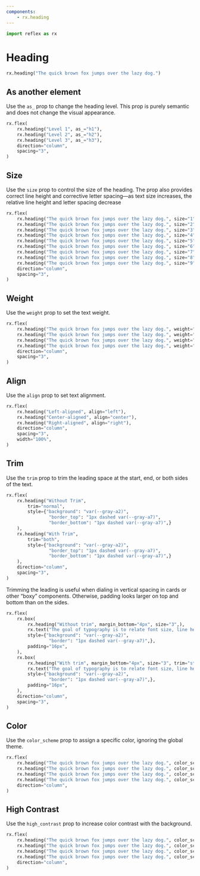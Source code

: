 ```yaml
---
components:
    - rx.heading
---
```


```python exec
import reflex as rx
```

# Heading

```python demo
rx.heading("The quick brown fox jumps over the lazy dog.")
```

## As another element

Use the `as_` prop to change the heading level. This prop is purely semantic and does not change the visual appearance.

```python demo
rx.flex(
    rx.heading("Level 1", as_="h1"),
    rx.heading("Level 2", as_="h2"),
    rx.heading("Level 3", as_="h3"),
    direction="column",
    spacing="3",
)             
```

## Size

Use the `size` prop to control the size of the heading. The prop also provides correct line height and corrective letter spacing—as text size increases, the relative line height and letter spacing decrease

```python demo
rx.flex(
    rx.heading("The quick brown fox jumps over the lazy dog.", size="1"),
    rx.heading("The quick brown fox jumps over the lazy dog.", size="2"),
    rx.heading("The quick brown fox jumps over the lazy dog.", size="3"),
    rx.heading("The quick brown fox jumps over the lazy dog.", size="4"),
    rx.heading("The quick brown fox jumps over the lazy dog.", size="5"),
    rx.heading("The quick brown fox jumps over the lazy dog.", size="6"),
    rx.heading("The quick brown fox jumps over the lazy dog.", size="7"),
    rx.heading("The quick brown fox jumps over the lazy dog.", size="8"),
    rx.heading("The quick brown fox jumps over the lazy dog.", size="9"),
    direction="column",
    spacing="3",
)
```

## Weight

Use the `weight` prop to set the text weight.

```python demo
rx.flex(
    rx.heading("The quick brown fox jumps over the lazy dog.", weight="light"),
    rx.heading("The quick brown fox jumps over the lazy dog.", weight="regular"),
    rx.heading("The quick brown fox jumps over the lazy dog.", weight="medium"),
    rx.heading("The quick brown fox jumps over the lazy dog.", weight="bold"),
    direction="column",
    spacing="3",
)
```

## Align

Use the `align` prop to set text alignment.

```python demo
rx.flex(
    rx.heading("Left-aligned", align="left"),
    rx.heading("Center-aligned", align="center"),
    rx.heading("Right-aligned", align="right"),
    direction="column",
    spacing="3",
    width="100%",
)
```

## Trim

Use the `trim` prop to trim the leading space at the start, end, or both sides of the text.

```python demo
rx.flex(
    rx.heading("Without Trim",
        trim="normal",
        style={"background": "var(--gray-a2)",
                "border_top": "1px dashed var(--gray-a7)",
                "border_bottom": "1px dashed var(--gray-a7)",}
    ),
    rx.heading("With Trim",
        trim="both",
        style={"background": "var(--gray-a2)",
                "border_top": "1px dashed var(--gray-a7)",
                "border_bottom": "1px dashed var(--gray-a7)",}
    ),
    direction="column",
    spacing="3",
)
```

Trimming the leading is useful when dialing in vertical spacing in cards or other “boxy” components. Otherwise, padding looks larger on top and bottom than on the sides.

```python demo
rx.flex(
    rx.box(
        rx.heading("Without trim", margin_bottom="4px", size="3",),
        rx.text("The goal of typography is to relate font size, line height, and line width in a proportional way that maximizes beauty and makes reading easier and more pleasant."),
        style={"background": "var(--gray-a2)", 
                "border": "1px dashed var(--gray-a7)",},
        padding="16px",
    ),
    rx.box(
        rx.heading("With trim", margin_bottom="4px", size="3", trim="start"),
        rx.text("The goal of typography is to relate font size, line height, and line width in a proportional way that maximizes beauty and makes reading easier and more pleasant."),
        style={"background": "var(--gray-a2)", 
                "border": "1px dashed var(--gray-a7)",},
        padding="16px",
    ),
    direction="column",
    spacing="3",
)
```

## Color

Use the `color_scheme` prop to assign a specific color, ignoring the global theme.

```python demo
rx.flex(
    rx.heading("The quick brown fox jumps over the lazy dog.", color_scheme="indigo"),
    rx.heading("The quick brown fox jumps over the lazy dog.", color_scheme="cyan"),
    rx.heading("The quick brown fox jumps over the lazy dog.", color_scheme="crimson"),
    rx.heading("The quick brown fox jumps over the lazy dog.", color_scheme="orange"),
    direction="column",
)
```

## High Contrast

Use the `high_contrast` prop to increase color contrast with the background.

```python demo
rx.flex(
    rx.heading("The quick brown fox jumps over the lazy dog.", color_scheme="indigo", high_contrast=True),
    rx.heading("The quick brown fox jumps over the lazy dog.", color_scheme="cyan", high_contrast=True),
    rx.heading("The quick brown fox jumps over the lazy dog.", color_scheme="crimson", high_contrast=True),
    rx.heading("The quick brown fox jumps over the lazy dog.", color_scheme="orange", high_contrast=True),
    direction="column",
)
```
